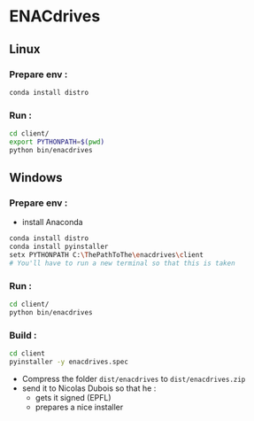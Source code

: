 # ENACdrives

## Linux

### Prepare env :

```bash
conda install distro
```

### Run :

```bash
cd client/
export PYTHONPATH=$(pwd)
python bin/enacdrives
```

## Windows

### Prepare env :

- install Anaconda

```bash
conda install distro
conda install pyinstaller
setx PYTHONPATH C:\ThePathToThe\enacdrives\client
# You'll have to run a new terminal so that this is taken
```

### Run :

```bash
cd client/
python bin/enacdrives
```

### Build :

```bash
cd client
pyinstaller -y enacdrives.spec
```

- Compress the folder `dist/enacdrives` to `dist/enacdrives.zip`
- send it to Nicolas Dubois so that he :
  - gets it signed (EPFL)
  - prepares a nice installer
